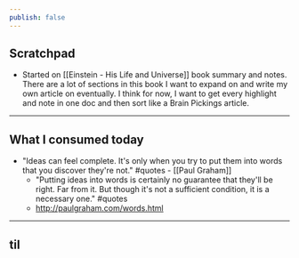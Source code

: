 ```yaml
---
publish: false
---
```


## Scratchpad
- Started on [[Einstein - His Life and Universe]] book summary and notes. There are a lot of sections in this book I want to expand on and write my own article on eventually. I think for now, I want to get every highlight and note in one doc and then sort like a Brain Pickings article. 

***
## What I consumed today
- "Ideas can feel complete. It's only when you try to put them into words that you discover they're not." #quotes - [[Paul Graham]]
	- "Putting ideas into words is certainly no guarantee that they'll be right. Far from it. But though it's not a sufficient condition, it is a necessary one." #quotes 
	- http://paulgraham.com/words.html


***
## til


